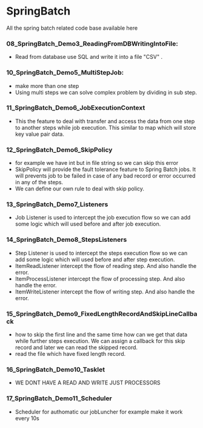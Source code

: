 # SpringBatch
All the spring batch related code base available here

### 08_SpringBatch_Demo3_ReadingFromDBWritingIntoFile:
  - Read from database use SQL and write it into a file "CSV" .
### 10_SpringBatch_Demo5_MultiStepJob:
  - make more than one step
  - Using multi steps we can solve complex problem by dividing in sub step. 
### 11_SpringBatch_Demo6_JobExecutionContext
   - This the feature to deal with transfer and access the data from one step to another steps while job execution. This similar to map which will store key value pair data.
### 12_SpringBatch_Demo6_SkipPolicy 
   - for example we have int but in file string so we can skip this error
   - SkipPolicy will provide the fault tolerance feature to Spring Batch jobs. It will prevents job to be failed in case of any bad record or error occurred in any of the steps.        
   - We can define our own rule to deal with skip policy. 
### 13_SpringBatch_Demo7_Listeners
   - Job Listener is used to intercept the job execution flow so we can add some logic which will used before and after job execution. 
### 14_SpringBatch_Demo8_StepsListeners
   - Step Listener is used to intercept the steps execution flow so we can add some logic which will used before and after step execution. 
   - ItemReadListener intercept the flow of reading step. And also handle the error.
   - ItemProcessListener intercept the flow of processing step. And also handle the error.
   - ItemWriteListener intercept the flow of writing step. And also handle the error.
### 15_SpringBatch_Demo9_FixedLengthRecordAndSkipLineCallback
   - how to skip the first line and the same time how can we get that data while further steps execution. We can assign a callback for this skip record and later we can read       the skipped record.
   - read the file which have fixed length record. 
### 16_SpringBatch_Demo10_Tasklet
   - WE DONT HAVE A READ AND WRITE JUST PROCESSORS
### 17_SpringBatch_Demo11_Scheduler
   - Scheduler for authomatic our jobLuncher for example make it work every 10s






